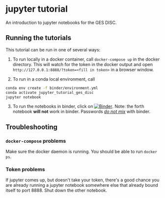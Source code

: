 # jupyter tutorial

An introduction to jupyter notebooks for the GES DISC.

## Running the tutorials

This tutorial can be run in one of several ways:

1. To run locally in a docker container, call `docker-compose up` in the docker directory. This will watch for the token in the docker output and open `http://127.0.0.1:8888/?token=<fill in token>` in a browser window.

2. To run in a conda local environment, call

```bash
conda env create -f binder/environment.yml
conda activate jupyter_tutorial_ges_disc
jupyter notebook
```

3. To run the notebooks in binder, click on [![Binder](https://mybinder.org/badge_logo.svg)](https://mybinder.org/v2/gh/christine-e-smit/jupyter_tutorial/HEAD). Note: the forth notebook **will not** work in binder. Passwords [_do not mix_](https://mybinder.readthedocs.io/en/latest/introduction.html) with binder.

## Troubleshooting

### `docker-compose` problems

Make sure the docker daemon is running. You should be able to run `docker ps`.

### Token problems

If jupyter comes up, but doesn't take your token, there's a good chance you are
already running a jupyter notebook somewhere else that already bound itself to
port 8888. Shut down the other notebook.

